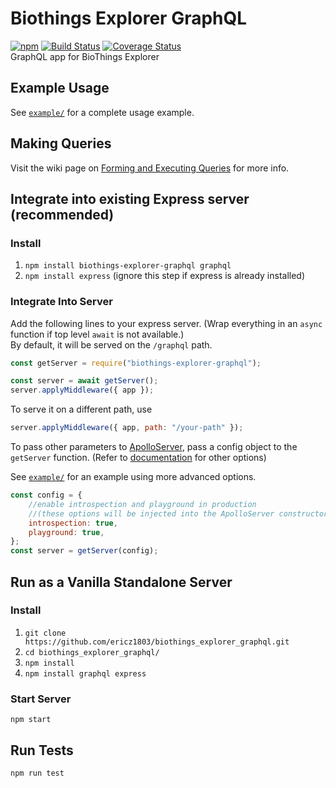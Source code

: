 # Biothings Explorer GraphQL
[![npm](https://img.shields.io/npm/v/biothings-explorer-graphql)](https://www.npmjs.com/package/biothings-explorer-graphql) [![Build Status](https://travis-ci.com/ericz1803/biothings_explorer_graphql.svg?branch=master)](https://travis-ci.com/ericz1803/biothings_explorer_graphql) [![Coverage Status](https://coveralls.io/repos/github/ericz1803/biothings_explorer_graphql/badge.svg?branch=master)](https://coveralls.io/github/ericz1803/biothings_explorer_graphql?branch=master)  
GraphQL app for BioThings Explorer

## Example Usage
See [`example/`](example/) for a complete usage example.

## Making Queries
Visit the wiki page on [Forming and Executing Queries](https://github.com/ericz1803/biothings_explorer_graphql/wiki/Forming-and-Executing-Queries) for more info.

## Integrate into existing Express server (recommended)
### Install
1. `npm install biothings-explorer-graphql graphql`
2. `npm install express` (ignore this step if express is already installed)

### Integrate Into Server
Add the following lines to your express server. (Wrap everything in an `async` function if top level `await` is not available.)  
By default, it will be served on the `/graphql` path.

```js
const getServer = require("biothings-explorer-graphql");

const server = await getServer();
server.applyMiddleware({ app });
```

To serve it on a different path, use
```js
server.applyMiddleware({ app, path: "/your-path" });
```

To pass other parameters to [ApolloServer](https://www.apollographql.com/docs/apollo-server/api/apollo-server/#apolloserver), pass a config object to the `getServer` function. (Refer to [documentation](https://www.apollographql.com/docs/apollo-server/api/apollo-server/#apolloserver) for other options)

See [`example/`](example/) for an example using more advanced options.

```js
const config = {
    //enable introspection and playground in production 
    //(these options will be injected into the ApolloServer constructor after the `typeDefs` and `resolvers` are automatically passed in)
    introspection: true,
    playground: true,
};
const server = getServer(config);
```

## Run as a Vanilla Standalone Server
### Install
1. `git clone https://github.com/ericz1803/biothings_explorer_graphql.git`
2. `cd biothings_explorer_graphql/`
3. `npm install`
4. `npm install graphql express`

### Start Server
`npm start`


## Run Tests
`npm run test`

